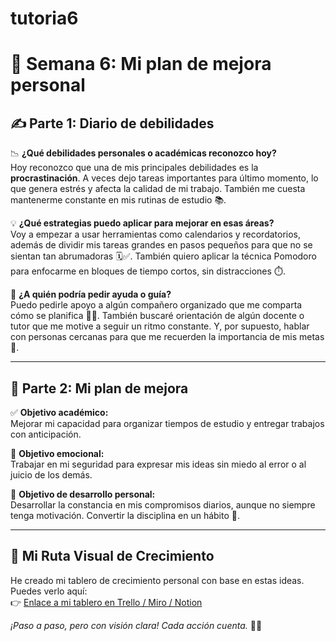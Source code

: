 # tutoria6

# 🌟 Semana 6: Mi plan de mejora personal

## ✍️ Parte 1: Diario de debilidades

📉 **¿Qué debilidades personales o académicas reconozco hoy?**  
Hoy reconozco que una de mis principales debilidades es la **procrastinación**. A veces dejo tareas importantes para último momento, lo que genera estrés y afecta la calidad de mi trabajo. También me cuesta mantenerme constante en mis rutinas de estudio 📚.

💡 **¿Qué estrategias puedo aplicar para mejorar en esas áreas?**  
Voy a empezar a usar herramientas como calendarios y recordatorios, además de dividir mis tareas grandes en pasos pequeños para que no se sientan tan abrumadoras 🗓️✅. También quiero aplicar la técnica Pomodoro para enfocarme en bloques de tiempo cortos, sin distracciones ⏱️.

🤔 **¿A quién podría pedir ayuda o guía?**  
Puedo pedirle apoyo a algún compañero organizado que me comparta cómo se planifica 🧑‍🏫. También buscaré orientación de algún docente o tutor que me motive a seguir un ritmo constante. Y, por supuesto, hablar con personas cercanas para que me recuerden la importancia de mis metas 🎯.

---

## 🚀 Parte 2: Mi plan de mejora

✅ **Objetivo académico:**  
Mejorar mi capacidad para organizar tiempos de estudio y entregar trabajos con anticipación.

💖 **Objetivo emocional:**  
Trabajar en mi seguridad para expresar mis ideas sin miedo al error o al juicio de los demás.

🌱 **Objetivo de desarrollo personal:**  
Desarrollar la constancia en mis compromisos diarios, aunque no siempre tenga motivación. Convertir la disciplina en un hábito 💪.

---

## 🔗 Mi Ruta Visual de Crecimiento

He creado mi tablero de crecimiento personal con base en estas ideas. Puedes verlo aquí:  
👉 [Enlace a mi tablero en Trello / Miro / Notion](https://trello.com/invite/b/6807e77fb53a63ded0209f3e/ATTIc4f14dd62876f57d756c5476e5424cea02DA309E/tutoria6)

*¡Paso a paso, pero con visión clara! Cada acción cuenta.* 💪✨

